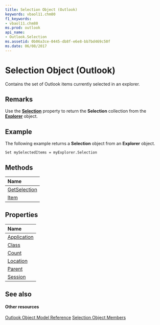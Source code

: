```yaml
---
title: Selection Object (Outlook)
keywords: vbaol11.chm80
f1_keywords:
- vbaol11.chm80
ms.prod: outlook
api_name:
- Outlook.Selection
ms.assetid: 0b06a3ce-0445-db8f-e6e8-bb7bd469c50f
ms.date: 06/08/2017
---
```



# Selection Object (Outlook)

Contains the set of Outlook items currently selected in an explorer.


## Remarks

Use the **[Selection](http://msdn.microsoft.com/library/11002043-9dab-a5ad-b36e-52ddb04c1859%28Office.15%29.aspx)** property to return the **Selection** collection from the **[Explorer](explorer-object-outlook.md)** object.


## Example

The following example returns a **Selection** object from an **Explorer** object.


```
Set mySelectedItems = myExplorer.Selection
```


## Methods



|**Name**|
|:-----|
|[GetSelection](http://msdn.microsoft.com/library/c6af6665-d97d-3833-1014-5b43282bafc2%28Office.15%29.aspx)|
|[Item](http://msdn.microsoft.com/library/981b107a-14d7-2dd3-6449-2737b2801c3c%28Office.15%29.aspx)|

## Properties



|**Name**|
|:-----|
|[Application](http://msdn.microsoft.com/library/06ce9b99-1323-2611-dd3a-5646bb1b0ec8%28Office.15%29.aspx)|
|[Class](http://msdn.microsoft.com/library/a05de32a-2a2a-3579-bc47-545efaf92a8d%28Office.15%29.aspx)|
|[Count](http://msdn.microsoft.com/library/ea7a19d2-6261-ce07-97f3-ebe95489a265%28Office.15%29.aspx)|
|[Location](http://msdn.microsoft.com/library/8a2db72a-8db0-840e-349e-5d9d22f3affb%28Office.15%29.aspx)|
|[Parent](http://msdn.microsoft.com/library/a081601f-a0ee-d998-f0e9-0193f9db843e%28Office.15%29.aspx)|
|[Session](http://msdn.microsoft.com/library/22390a36-a51c-615d-a646-45e5aa7d253f%28Office.15%29.aspx)|

## See also


#### Other resources


[Outlook Object Model Reference](http://msdn.microsoft.com/library/73221b13-d8d8-99b8-3394-b95dbbfd5ddc%28Office.15%29.aspx)
[Selection Object Members](http://msdn.microsoft.com/library/c79922d4-aa76-ff48-f163-8161fa1ae0a8%28Office.15%29.aspx)
